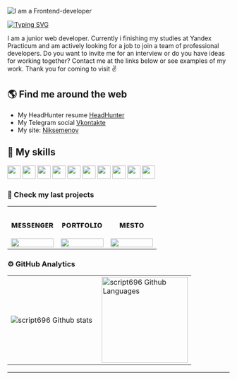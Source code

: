
![I am a Frontend-developer](https://github.com/script696/script696/blob/main/img/MainImg.jpg)



<a href="https://git.io/typing-svg"><img src="https://readme-typing-svg.herokuapp.com?font=Anton&size=40&pause=1000&color=FFFFFF&vCenter=true&width=600&height=100&lines=Glad+to+see+you+hear!" alt="Typing SVG" /></a>

I am a junior web developer. Currently i finishing my studies at Yandex Practicum and am actively looking for a job to join a team of professional developers.
Do you want to invite me for an interview or do you have ideas for working together? Contact me at the links below or see examples of my work.
Thank you for coming to visit ✌️


## 🌎 Find me around the web 
- My HeadHunter resume <a href="https://spb.hh.ru/applicant/resumes/view?resume=0893424dff0b1c42f00039ed1f677746693762" target="_blank">HeadHunter</a>
- My Telegram social <a href="https://t.me/SchastliviyKot" target="_blank">Vkontakte</a> 
- My site: <a href="https://www.niksemenov.ru/" target="_blank">Niksemenov</a>


## 🔨 My skills
<p align="left">
  <img src="https://img.shields.io/badge/TypeScript-007ACC?style=for-the-badge&logo=typescript&logoColor=white" height="30px"/>
  <img src="https://img.shields.io/badge/Python-3776AB?style=for-the-badge&logo=python&logoColor=white" height="30px"/>
  <img src="https://img.shields.io/badge/HTML5-E34F26?style=for-the-badge&logo=html5&logoColor=white" height="30px"/>
  <img src="https://img.shields.io/badge/CSS3-1572B6?style=for-the-badge&logo=css3&logoColor=white" height="30px"/>
  <img src="https://img.shields.io/badge/JavaScript-323330?style=for-the-badge&logo=javascript&logoColor=F7DF1E" height="30px"/>
  <img src="https://img.shields.io/badge/React-20232A?style=for-the-badge&logo=react&logoColor=61DAFB" height="30px"/>
  <img src="https://img.shields.io/badge/SASS-hotpink.svg?style=for-the-badge&logo=SASS&logoColor=white" height="30px"/>
  <img src="https://img.shields.io/badge/webpack-%238DD6F9.svg?style=for-the-badge&logo=webpack&logoColor=black" height="30px"/>
  <img src="https://img.shields.io/badge/github-%23121011.svg?style=for-the-badge&logo=github&logoColor=white" height="30px"/>
  <img src="https://img.shields.io/badge/figma-%23F24E1E.svg?style=for-the-badge&logo=figma&logoColor=white" height="30px"/>
  
</p>



### 👀 Check my last projects

<table >
  <tr >
    <td width="33%">
    <h3 align="center">ᴍᴇssᴇɴɢᴇʀ</h3>
      <a href="https://script696.github.io/messenger/"><img src="https://github.com/script696/script696/blob/main/img/IMessengerGif.gif" width="100%"> </a>
    </td>
    <td width="33%">
      <h3 align="center">ᴘᴏʀᴛғᴏʟɪᴏ</h3>
      <a href="http://niksemenov.ru/"><img src="https://github.com/script696/script696/blob/main/img/portgolioGifGitV2.gif" width="100%">   
      </a>
    </td>
    <td width="33%">
      <h3 align="center">ᴍᴇsᴛᴏ</h3>
      <a href="https://script696.github.io/mesto/"><img src="https://github.com/script696/script696/blob/main/img/mestoGif.gif" width="100%"></a>
    </td>
  </tr>
</table>



### ⚙️ GitHub Analytics

<table>
  <tr>
    <td>
      <img align="left" src="https://github-readme-streak-stats.herokuapp.com/?user=script696&theme=algolia" alt="script696 Github stats" />
    </td>
    <td>
      <img height="195px" align="right" alt="script696 Github Languages" src="https://github-readme-stats-eight-theta.vercel.app/api/top-langs/?username=script696&theme=algolia&layout=compact" />
    </td>
  </tr>
</table>

---






